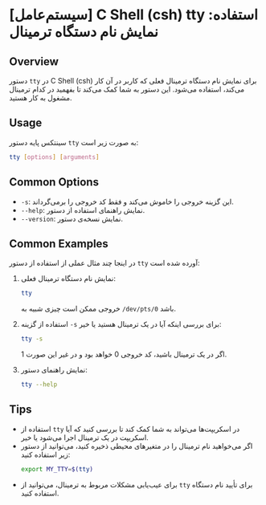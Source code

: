 # [سیستم‌عامل] C Shell (csh) tty استفاده: نمایش نام دستگاه ترمینال

## Overview
دستور `tty` در C Shell (csh) برای نمایش نام دستگاه ترمینال فعلی که کاربر در آن کار می‌کند، استفاده می‌شود. این دستور به شما کمک می‌کند تا بفهمید در کدام ترمینال مشغول به کار هستید.

## Usage
سینتکس پایه دستور `tty` به صورت زیر است:

```bash
tty [options] [arguments]
```

## Common Options
- `-s`: این گزینه خروجی را خاموش می‌کند و فقط کد خروجی را برمی‌گرداند.
- `--help`: نمایش راهنمای استفاده از دستور.
- `--version`: نمایش نسخه‌ی دستور.

## Common Examples
در اینجا چند مثال عملی از استفاده از دستور `tty` آورده شده است:

1. نمایش نام دستگاه ترمینال فعلی:
   ```bash
   tty
   ```
   خروجی ممکن است چیزی شبیه به `/dev/pts/0` باشد.

2. استفاده از گزینه `-s` برای بررسی اینکه آیا در یک ترمینال هستید یا خیر:
   ```bash
   tty -s
   ```
   اگر در یک ترمینال باشید، کد خروجی 0 خواهد بود و در غیر این صورت 1.

3. نمایش راهنمای دستور:
   ```bash
   tty --help
   ```

## Tips
- استفاده از `tty` در اسکریپت‌ها می‌تواند به شما کمک کند تا بررسی کنید که آیا اسکریپت در یک ترمینال اجرا می‌شود یا خیر.
- اگر می‌خواهید نام ترمینال را در متغیرهای محیطی ذخیره کنید، می‌توانید از دستور زیر استفاده کنید:
  ```bash
  export MY_TTY=$(tty)
  ```
- برای عیب‌یابی مشکلات مربوط به ترمینال، می‌توانید از `tty` برای تأیید نام دستگاه استفاده کنید.